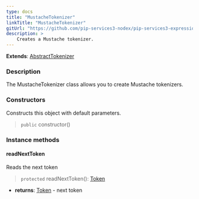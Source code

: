 ```yaml
---
type: docs
title: "MustacheTokenizer"
linkTitle: "MustacheTokenizer"
gitUrl: "https://github.com/pip-services3-nodex/pip-services3-expressions-nodex"
description: > 
    Creates a Mustache tokenizer.
---
```


**Extends**: [AbstractTokenizer](../../tokenizers/abstract_tokenizer)

### Description

The MustacheTokenizer class allows you to create Mustache tokenizers.

### Constructors
Constructs this object with default parameters.

> `public` constructor()

### Instance methods

#### readNextToken
Reads the next token

> `protected` readNextToken(): [Token](../../tokenizers/token)

- **returns**: [Token](../../tokenizers/token) - next token
